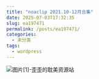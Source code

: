 ```yaml
---
title: "noaclip 2021.10-12月合集"
date: 2025-07-03T17:32:35
slug: ea197471
permalink: /posts/ea197471/
categories:
  - 未分类
tags:
  - wordpress
---
```


![图片[1]-歪歪的耽美资源站](/images/wp/ea197471-db0cec9d.jpg)
